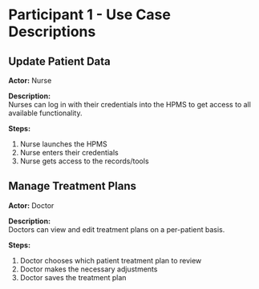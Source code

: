 # Participant 1 - Use Case Descriptions

## Update Patient Data
**Actor:** Nurse  

**Description:**  
Nurses can log in with their credentials into the HPMS to get access to all available functionality.  

**Steps:**
1. Nurse launches the HPMS  
2. Nurse enters their credentials  
3. Nurse gets access to the records/tools  

## Manage Treatment Plans
**Actor:** Doctor  

**Description:**  
Doctors can view and edit treatment plans on a per-patient basis.  

**Steps:**
1. Doctor chooses which patient treatment plan to review  
2. Doctor makes the necessary adjustments  
3. Doctor saves the treatment plan  
